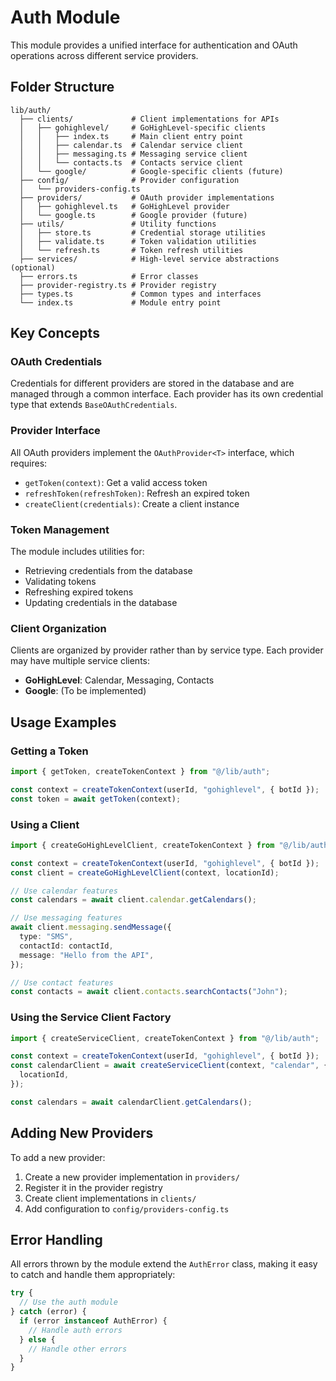 # Auth Module

This module provides a unified interface for authentication and OAuth operations across different service providers.

## Folder Structure

```
lib/auth/
  ├── clients/             # Client implementations for APIs
  │   ├── gohighlevel/     # GoHighLevel-specific clients
  │   │   ├── index.ts     # Main client entry point
  │   │   ├── calendar.ts  # Calendar service client
  │   │   ├── messaging.ts # Messaging service client
  │   │   └── contacts.ts  # Contacts service client
  │   └── google/          # Google-specific clients (future)
  ├── config/              # Provider configuration
  │   └── providers-config.ts
  ├── providers/           # OAuth provider implementations
  │   ├── gohighlevel.ts   # GoHighLevel provider
  │   └── google.ts        # Google provider (future)
  ├── utils/               # Utility functions
  │   ├── store.ts         # Credential storage utilities
  │   ├── validate.ts      # Token validation utilities
  │   └── refresh.ts       # Token refresh utilities
  ├── services/            # High-level service abstractions (optional)
  ├── errors.ts            # Error classes
  ├── provider-registry.ts # Provider registry
  ├── types.ts             # Common types and interfaces
  └── index.ts             # Module entry point
```

## Key Concepts

### OAuth Credentials

Credentials for different providers are stored in the database and are managed through a common interface. Each provider has its own credential type that extends `BaseOAuthCredentials`.

### Provider Interface

All OAuth providers implement the `OAuthProvider<T>` interface, which requires:

- `getToken(context)`: Get a valid access token
- `refreshToken(refreshToken)`: Refresh an expired token
- `createClient(credentials)`: Create a client instance

### Token Management

The module includes utilities for:

- Retrieving credentials from the database
- Validating tokens
- Refreshing expired tokens
- Updating credentials in the database

### Client Organization

Clients are organized by provider rather than by service type. Each provider may have multiple service clients:

- **GoHighLevel**: Calendar, Messaging, Contacts
- **Google**: (To be implemented)

## Usage Examples

### Getting a Token

```typescript
import { getToken, createTokenContext } from "@/lib/auth";

const context = createTokenContext(userId, "gohighlevel", { botId });
const token = await getToken(context);
```

### Using a Client

```typescript
import { createGoHighLevelClient, createTokenContext } from "@/lib/auth";

const context = createTokenContext(userId, "gohighlevel", { botId });
const client = createGoHighLevelClient(context, locationId);

// Use calendar features
const calendars = await client.calendar.getCalendars();

// Use messaging features
await client.messaging.sendMessage({
  type: "SMS",
  contactId: contactId,
  message: "Hello from the API",
});

// Use contact features
const contacts = await client.contacts.searchContacts("John");
```

### Using the Service Client Factory

```typescript
import { createServiceClient, createTokenContext } from "@/lib/auth";

const context = createTokenContext(userId, "gohighlevel", { botId });
const calendarClient = await createServiceClient(context, "calendar", {
  locationId,
});

const calendars = await calendarClient.getCalendars();
```

## Adding New Providers

To add a new provider:

1. Create a new provider implementation in `providers/`
2. Register it in the provider registry
3. Create client implementations in `clients/`
4. Add configuration to `config/providers-config.ts`

## Error Handling

All errors thrown by the module extend the `AuthError` class, making it easy to catch and handle them appropriately:

```typescript
try {
  // Use the auth module
} catch (error) {
  if (error instanceof AuthError) {
    // Handle auth errors
  } else {
    // Handle other errors
  }
}
```
